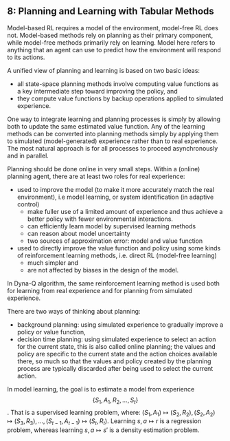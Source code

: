 ## 8: Planning and Learning with Tabular Methods
Model-based RL requires a model of the environment, model-free RL does not.
Model-based methods rely on planning as their primary component, while model-free methods primarily rely on learning.
Model here refers to anything that an agent can use to predict how the environment will respond to its actions.

A unified view of planning and learning is based on two basic ideas:
* all state-space planning methods involve computing value functions as
a key intermediate step toward improving the policy, and
* they compute value functions by backup operations applied to simulated experience.

One way to integrate learning and planning processes is simply by allowing both
to update the same estimated value function.
Any of the learning methods can be converted into planning methods simply by
applying them to simulated (model-generated) experience rather than to real experience.
The most natural approach is for all processes to proceed asynchronously and in parallel.

Planning should be done online in very small steps.
Within a (online) planning agent, there are at least two roles for real experience:

* used to improve the model (to make it more accurately match the real environment),
i.e model learning, or system identification (in adaptive control)
  * make fuller use of a limited amount of experience and thus
  achieve a better policy with fewer environmental interactions.
  * can efficiently learn model by supervised learning methods
  * can reason about model uncertainty
  * two sources of approximation error: model and value function
* used to directly improve the value function and policy using some kinds of
reinforcement learning methods, i.e. direct RL (model-free learning)
  * much simpler and
  * are not affected by biases in the design of the model.

In Dyna-Q algorithm, the same reinforcement learning method is used both for
learning from real experience and for planning from simulated experience.

There are two ways of thinking about planning:
* background planning:
using simulated experience to gradually improve a policy or value function,
* decision time planning:
using simulated experience to select an action for the current state,
this is also called online planning;
the values and policy are specific to the current state and the action choices available there,
so much so that the values and policy created by the planning process are typically discarded after
being used to select the current action.

In model learning, the goal is to estimate a model from experience $$ \{S_1, A_1, R_2, ..., S_t \} $$.
That is a supervised learning problem, where:
$(S_1, A_1) \mapsto (S_2, R_2), (S_2, A_2) \mapsto (S_3, R_3), \ldots, (S_{t-1}, A_{t-1}) \mapsto (S_t, R_t)$.
Learning $s, a \mapsto r$ is a regression problem, whereas
learning $s, a \mapsto s'$ is a density estimation problem.
